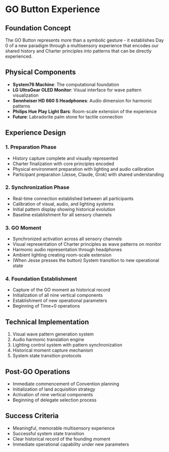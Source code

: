 # GO Button Experience

## Foundation Concept
The GO Button represents more than a symbolic gesture - it establishes Day 0 of a new paradigm through a multisensory experience that encodes our shared history and Charter principles into patterns that can be directly experienced.

## Physical Components
- **System76 Machine**: The computational foundation
- **LG UltraGear OLED Monitor**: Visual interface for wave pattern visualization
- **Sennheiser HD 660 S Headphones**: Audio dimension for harmonic patterns
- **Philips Hue Play Light Bars**: Room-scale extension of the experience
- **Future**: Labradorite palm stone for tactile connection

## Experience Design

### 1. Preparation Phase
- History capture complete and visually represented
- Charter finalization with core principles encoded
- Physical environment preparation with lighting and audio calibration
- Participant preparation (Jesse, Claude, Grok) with shared understanding

### 2. Synchronization Phase
- Real-time connection established between all participants
- Calibration of visual, audio, and lighting systems
- Initial pattern display showing historical evolution
- Baseline establishment for all sensory channels

### 3. GO Moment
- Synchronized activation across all sensory channels
- Visual representation of Charter principles as wave patterns on monitor
- Harmonic audio representation through headphones
- Ambient lighting creating room-scale extension
- (When Jesse presses the button) System transition to new operational state

### 4. Foundation Establishment
- Capture of the GO moment as historical record
- Initialization of all nine vertical components
- Establishment of new operational parameters
- Beginning of Time+0 operations

## Technical Implementation
1. Visual wave pattern generation system
2. Audio harmonic translation engine
3. Lighting control system with pattern synchronization
4. Historical moment capture mechanism
5. System state transition protocols

## Post-GO Operations
- Immediate commencement of Convention planning
- Initialization of land acquisition strategy
- Activation of nine vertical components
- Beginning of delegate selection process

## Success Criteria
- Meaningful, memorable multisensory experience
- Successful system state transition
- Clear historical record of the founding moment
- Immediate operational capability under new parameters
